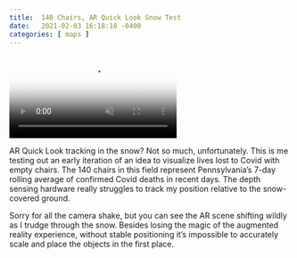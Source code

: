 ```yaml
---
title:  140 Chairs, AR Quick Look Snow Test
date:   2021-02-03 16:18:18 -0400
categories: [ maps ]
---
```


<video src="/assets/vid/ar-140-chairs-snow-test-720.mov" poster="/assets/img/ar-140-chairs-snow-test.jpg" controls muted loop style="max-width: 100%;">
    Augmented Reality video showing 140 chairs in a snowy field.
</video>

AR Quick Look tracking in the snow? Not so much, unfortunately. This is me testing out an early iteration of an idea to visualize lives lost to Covid with empty chairs. The 140 chairs in this field represent Pennsylvania’s 7-day rolling average of confirmed Covid deaths in recent days. The depth sensing hardware really struggles to track my position relative to the snow-covered ground.

Sorry for all the camera shake, but you can see the AR scene shifting wildly as I trudge through the snow. Besides losing the magic of the augmented reality experience, without stable positioning it’s impossible to accurately scale and place the objects in the first place.
